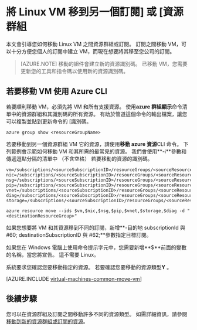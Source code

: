 <properties
    pageTitle="移動 Linux VM |Microsoft Azure"
    description="將 Linux VM 移到另一個 Azure 訂閱] 或 [資源群組資源管理員部署模型中。"
    services="virtual-machines-linux"
    documentationCenter=""
    authors="cynthn"
    manager="timlt"
    editor=""
    tags="azure-resource-manager"/>

<tags
    ms.service="virtual-machines-linux"
    ms.workload="infrastructure-services"
    ms.tgt_pltfrm="na"
    ms.devlang="na"
    ms.topic="article"
    ms.date="08/08/2016"
    ms.author="cynthn"/>

    


# <a name="move-a-linux-vm-to-another-subscription-or-resource-group"></a>將 Linux VM 移到另一個訂閱] 或 [資源群組

本文會引導您如何移動 Linux VM 之間資源群組或訂閱。 訂閱之間移動 VM，可以十分方便您個人的訂閱中建立 VM，而現在想要將其移至您公司的訂閱。

> [AZURE.NOTE] 移動的組件會建立新的資源識別碼。 已移動 VM，您需要更新您的工具和指令碼以使用新的資源識別碼。 


## <a name="use-the-azure-cli-to-move-a-vm"></a>若要移動 VM 使用 Azure CLI 

若要順利移動 VM，必須先將 VM 和所有支援資源。 使用**azure 群組顯示**命令清單中的資源群組和其識別碼的所有資源。 有助於管道這個命令的輸出檔案，讓您可以複製並貼到更新命令的 [識別碼。

    azure group show <resourceGroupName>

若要移動到另一個資源群組 VM 它的資源，請使用**移動 azure 資源**CLI 命令。 下列範例會示範如何移動 VM 和其所需的最常見的資源。 我們會使用**-i**參數和傳遞逗點分隔的清單中 （不含空格） 若要移動的資源的識別碼。

    
    vm=/subscriptions/<sourceSubscriptionID>/resourceGroups/<sourceResourceGroup>/providers/Microsoft.Compute/virtualMachines/<vmName>
    nic=/subscriptions/<sourceSubscriptionID>/resourceGroups/<sourceResourceGroup>/providers/Microsoft.Network/networkInterfaces/<nicName>
    nsg=/subscriptions/<sourceSubscriptionID>/resourceGroups/<sourceResourceGroup>/providers/Microsoft.Network/networkSecurityGroups/<nsgName>
    pip=/subscriptions/<sourceSubscriptionID>/resourceGroups/<sourceResourceGroup>/providers/Microsoft.Network/publicIPAddresses/<publicIPName>
    vnet=/subscriptions/<sourceSubscriptionID>/resourceGroups/<sourceResourceGroup>/providers/Microsoft.Network/virtualNetworks/<vnetName>
    diag=/subscriptions/<sourceSubscriptionID>/resourceGroups/<sourceResourceGroup>/providers/Microsoft.Storage/storageAccounts/<diagnosticStorageAccountName>
    storage=/subscriptions/<sourceSubscriptionID>/resourceGroups/<sourceResourceGroup>/providers/Microsoft.Storage/storageAccounts/<storageAcountName>      
    
    azure resource move --ids $vm,$nic,$nsg,$pip,$vnet,$storage,$diag -d "<destinationResourceGroup>"
    
如果您想要將 VM 和其資源移到不同的訂閱，新增**-目的地 subscriptionId 與 #60; destinationSubscriptionID 與 #62;**參數指定目標訂閱。

如果您在 Windows 電腦上使用命令提示字元中，您需要新增**$**前面的變數的名稱，當您將宣告。 這不需要 Linux。

系統要求您確認您要移動指定的資源。 若要確認您要移動的資源類型**Y** 。
    

[AZURE.INCLUDE [virtual-machines-common-move-vm](../../includes/virtual-machines-common-move-vm.md)]

## <a name="next-steps"></a>後續步驟

您可以在資源群組及訂閱之間移動許多不同的資源類型。 如需詳細資訊，請參閱[移動到新的資源群組或訂閱的資源](../resource-group-move-resources.md)。    